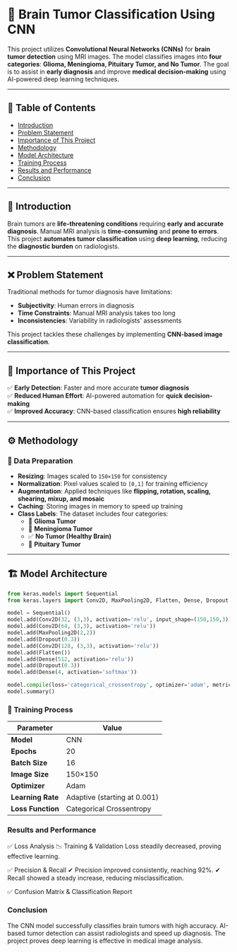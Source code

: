 # 🧠 Brain Tumor Classification Using CNN  

This project utilizes **Convolutional Neural Networks (CNNs)** for **brain tumor detection** using MRI images. The model classifies images into **four categories**: **Glioma, Meningioma, Pituitary Tumor, and No Tumor**. The goal is to assist in **early diagnosis** and improve **medical decision-making** using AI-powered deep learning techniques.  

---

## 📌 Table of Contents  
- [Introduction](#introduction)  
- [Problem Statement](#problem-statement)  
- [Importance of This Project](#importance-of-this-project)  
- [Methodology](#methodology)  
- [Model Architecture](#model-architecture)  
- [Training Process](#training-process)  
- [Results and Performance](#results-and-performance)  
- [Conclusion](#conclusion)  

---

## 🏥 Introduction  
Brain tumors are **life-threatening conditions** requiring **early and accurate diagnosis**. Manual MRI analysis is **time-consuming** and **prone to errors**. This project **automates tumor classification** using **deep learning**, reducing the **diagnostic burden** on radiologists.  

---

## ❌ Problem Statement  
Traditional methods for tumor diagnosis have limitations:  
- **Subjectivity**: Human errors in diagnosis  
- **Time Constraints**: Manual MRI analysis takes too long  
- **Inconsistencies**: Variability in radiologists' assessments  

This project tackles these challenges by implementing **CNN-based image classification**.  

---

## 🧬 Importance of This Project  
✅ **Early Detection**: Faster and more accurate **tumor diagnosis**  
✅ **Reduced Human Effort**: AI-powered automation for **quick decision-making**  
✅ **Improved Accuracy**: CNN-based classification ensures **high reliability**  

---

## ⚙️ Methodology  

### 📌 Data Preparation  
- **Resizing**: Images scaled to `150×150` for consistency  
- **Normalization**: Pixel values scaled to `[0,1]` for training efficiency  
- **Augmentation**: Applied techniques like **flipping, rotation, scaling, shearing, mixup, and mosaic**  
- **Caching**: Storing images in memory to speed up training  
- **Class Labels**: The dataset includes four categories:  
  - 🧠 **Glioma Tumor**  
  - 🏥 **Meningioma Tumor**  
  - ✅ **No Tumor (Healthy Brain)**  
  - 🧬 **Pituitary Tumor**

---
## 🏗 Model Architecture  

```python
from keras.models import Sequential
from keras.layers import Conv2D, MaxPooling2D, Flatten, Dense, Dropout

model = Sequential()
model.add(Conv2D(32, (3,3), activation='relu', input_shape=(150,150,3)))
model.add(Conv2D(64, (3,3), activation='relu'))
model.add(MaxPooling2D(2,2))
model.add(Dropout(0.3))
model.add(Conv2D(128, (3,3), activation='relu'))
model.add(Flatten())
model.add(Dense(512, activation='relu'))
model.add(Dropout(0.3))
model.add(Dense(4, activation='softmax'))

model.compile(loss='categorical_crossentropy', optimizer='adam', metrics=['accuracy'])
model.summary()
```

### 📌 Training Process  

| Parameter         | Value                     |  
|------------------|-------------------------|  
| **Model**        | CNN                       |  
| **Epochs**       | 20                        |  
| **Batch Size**   | 16                        |  
| **Image Size**   | 150×150                   |  
| **Optimizer**    | Adam                      |  
| **Learning Rate** | Adaptive (starting at 0.001) |  
| **Loss Function** | Categorical Crossentropy  |  

### Results and Performance
✅ Loss Analysis
📉 Training & Validation Loss steadily decreased, proving effective learning.

✅ Precision & Recall
✔ Precision improved consistently, reaching 92%.
✔ Recall showed a steady increase, reducing misclassification.

✅ Confusion Matrix & Classification Report

### Conclusion
The CNN model successfully classifies brain tumors with high accuracy.
AI-based tumor detection can assist radiologists and speed up diagnosis.
The project proves deep learning is effective in medical image analysis.

